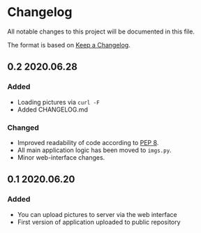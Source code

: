 # Changelog

All notable changes to this project will be documented in this file.

The format is based on [Keep a Changelog](https://keepachangelog.com/en/1.0.0/).

## 0.2 2020.06.28

### Added

 - Loading pictures via `curl -F`
 - Added CHANGELOG.md

### Changed

 - Improved readability of code according to [PEP 8](https://www.python.org/dev/peps/pep-0008/).
 - All main application logic has been moved to `imgs.py`.
 - Minor web-interface changes.

## 0.1 2020.06.20

### Added

 - You can upload pictures to server via the web interface
 - First version of application uploaded to public repository
